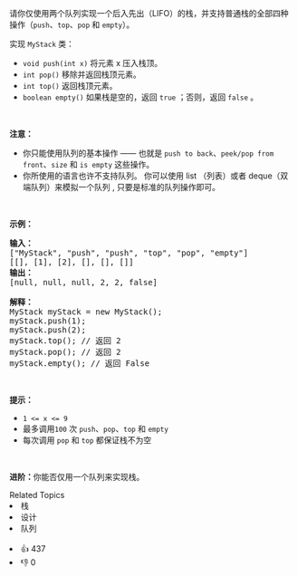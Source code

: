 <p>请你仅使用两个队列实现一个后入先出（LIFO）的栈，并支持普通栈的全部四种操作（<code>push</code>、<code>top</code>、<code>pop</code> 和 <code>empty</code>）。</p>

<p>实现 <code>MyStack</code> 类：</p>

<ul>
	<li><code>void push(int x)</code> 将元素 x 压入栈顶。</li>
	<li><code>int pop()</code> 移除并返回栈顶元素。</li>
	<li><code>int top()</code> 返回栈顶元素。</li>
	<li><code>boolean empty()</code> 如果栈是空的，返回 <code>true</code> ；否则，返回 <code>false</code> 。</li>
</ul>

<p>&nbsp;</p>

<p><strong>注意：</strong></p>

<ul>
	<li>你只能使用队列的基本操作 —— 也就是&nbsp;<code>push to back</code>、<code>peek/pop from front</code>、<code>size</code> 和&nbsp;<code>is empty</code>&nbsp;这些操作。</li>
	<li>你所使用的语言也许不支持队列。&nbsp;你可以使用 list （列表）或者 deque（双端队列）来模拟一个队列&nbsp;, 只要是标准的队列操作即可。</li>
</ul>

<p>&nbsp;</p>

<p><strong>示例：</strong></p>

<pre>
<strong>输入：</strong>
["MyStack", "push", "push", "top", "pop", "empty"]
[[], [1], [2], [], [], []]
<strong>输出：</strong>
[null, null, null, 2, 2, false]

<strong>解释：</strong>
MyStack myStack = new MyStack();
myStack.push(1);
myStack.push(2);
myStack.top(); // 返回 2
myStack.pop(); // 返回 2
myStack.empty(); // 返回 False
</pre>

<p>&nbsp;</p>

<p><strong>提示：</strong></p>

<ul>
	<li><code>1 &lt;= x &lt;= 9</code></li>
	<li>最多调用<code>100</code> 次 <code>push</code>、<code>pop</code>、<code>top</code> 和 <code>empty</code></li>
	<li>每次调用 <code>pop</code> 和 <code>top</code> 都保证栈不为空</li>
</ul>

<p>&nbsp;</p>

<p><strong>进阶：</strong>你能否仅用一个队列来实现栈。</p>
<div><div>Related Topics</div><div><li>栈</li><li>设计</li><li>队列</li></div></div><br><div><li>👍 437</li><li>👎 0</li></div>